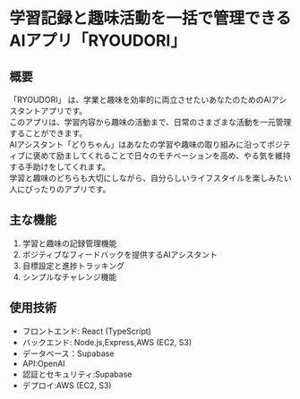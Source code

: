 # 学習記録と趣味活動を一括で管理できるAIアプリ「RYOUDORI」 

## 概要
「RYOUDORI」 は、学業と趣味を効率的に両立させたいあなたのためのAIアシスタントアプリです。  
このアプリは、学習内容から趣味の活動まで、日常のさまざまな活動を一元管理することができます。  
AIアシスタント「どりちゃん」はあなたの学習や趣味の取り組みに沿ってポジティブに褒めて励ましてくれることで日々のモチベーションを高め、やる気を維持する手助けをしてくれます。  
学習と趣味のどちらも大切にしながら、自分らしいライフスタイルを楽しみたい人にぴったりのアプリです。

## 主な機能
1. 学習と趣味の記録管理機能
2. ポジティブなフィードバックを提供するAIアシスタント
3. 目標設定と進捗トラッキング
4. シンプルなチャレンジ機能

## 使用技術
- フロントエンド: React (TypeScript)
- バックエンド: Node.js,Express,AWS (EC2, S3)
- データベース：Supabase
- API:OpenAI
- 認証とセキュリティ:Supabase
- デプロイ:AWS (EC2, S3)


## 
